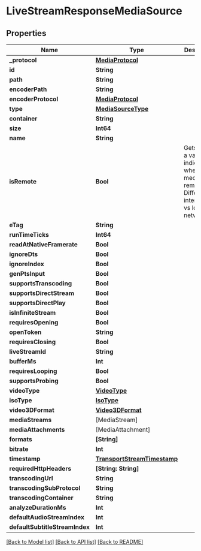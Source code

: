 # LiveStreamResponseMediaSource

## Properties
Name | Type | Description | Notes
------------ | ------------- | ------------- | -------------
**_protocol** | [**MediaProtocol**](MediaProtocol.md) |  | [optional] 
**id** | **String** |  | [optional] 
**path** | **String** |  | [optional] 
**encoderPath** | **String** |  | [optional] 
**encoderProtocol** | [**MediaProtocol**](MediaProtocol.md) |  | [optional] 
**type** | [**MediaSourceType**](MediaSourceType.md) |  | [optional] 
**container** | **String** |  | [optional] 
**size** | **Int64** |  | [optional] 
**name** | **String** |  | [optional] 
**isRemote** | **Bool** | Gets or sets a value indicating whether the media is remote.  Differentiate internet url vs local network. | [optional] 
**eTag** | **String** |  | [optional] 
**runTimeTicks** | **Int64** |  | [optional] 
**readAtNativeFramerate** | **Bool** |  | [optional] 
**ignoreDts** | **Bool** |  | [optional] 
**ignoreIndex** | **Bool** |  | [optional] 
**genPtsInput** | **Bool** |  | [optional] 
**supportsTranscoding** | **Bool** |  | [optional] 
**supportsDirectStream** | **Bool** |  | [optional] 
**supportsDirectPlay** | **Bool** |  | [optional] 
**isInfiniteStream** | **Bool** |  | [optional] 
**requiresOpening** | **Bool** |  | [optional] 
**openToken** | **String** |  | [optional] 
**requiresClosing** | **Bool** |  | [optional] 
**liveStreamId** | **String** |  | [optional] 
**bufferMs** | **Int** |  | [optional] 
**requiresLooping** | **Bool** |  | [optional] 
**supportsProbing** | **Bool** |  | [optional] 
**videoType** | [**VideoType**](VideoType.md) |  | [optional] 
**isoType** | [**IsoType**](IsoType.md) |  | [optional] 
**video3DFormat** | [**Video3DFormat**](Video3DFormat.md) |  | [optional] 
**mediaStreams** | [MediaStream] |  | [optional] 
**mediaAttachments** | [MediaAttachment] |  | [optional] 
**formats** | **[String]** |  | [optional] 
**bitrate** | **Int** |  | [optional] 
**timestamp** | [**TransportStreamTimestamp**](TransportStreamTimestamp.md) |  | [optional] 
**requiredHttpHeaders** | **[String: String]** |  | [optional] 
**transcodingUrl** | **String** |  | [optional] 
**transcodingSubProtocol** | **String** |  | [optional] 
**transcodingContainer** | **String** |  | [optional] 
**analyzeDurationMs** | **Int** |  | [optional] 
**defaultAudioStreamIndex** | **Int** |  | [optional] 
**defaultSubtitleStreamIndex** | **Int** |  | [optional] 

[[Back to Model list]](../README.md#documentation-for-models) [[Back to API list]](../README.md#documentation-for-api-endpoints) [[Back to README]](../README.md)


